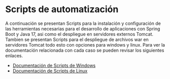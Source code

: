 # Scripts de automatización

A continuación se presentan Scripts para la instalación y configuración de las herramientas necesarias para el desarrollo de aplicaciones con Spring Boot y Java 17, asi como el despliegue en servidores externos Tomcat. Tambien se presentan Scripts para el despliegue de archivos war en servidores Tomcat todo esto con opciones para windows y linux. Para ver la documentación relacionada con cada caso se pueden revisar los siguientes enlaces.

* [Documentación de Scripts de Windows](./WindowsScripts/WindowsInstructions.md)
* [Documentación de Scripts de Linux](./LinuxScripts/LinuxInstructions.md)